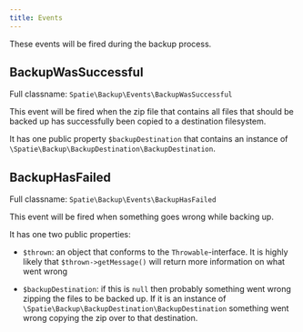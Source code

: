 ```yaml
---
title: Events
---
```


These events will be fired during the backup process.

## BackupWasSuccessful

Full classname: `Spatie\Backup\Events\BackupWasSuccessful`

This event will be fired when the zip file that contains all files that should be backed up has 
successfully been copied to a destination filesystem.

It has one public property `$backupDestination` that contains an instance 
of `\Spatie\Backup\BackupDestination\BackupDestination`.

## BackupHasFailed

Full classname: `Spatie\Backup\Events\BackupHasFailed`

This event will be fired when something goes wrong while backing up. 

It has one two public properties:
- `$thrown`: an object that conforms to the `Throwable`-interface. It is highly likely that `$thrown->getMessage()`
will return more information on what went wrong

- `$backupDestination`: if this is `null` then probably something went wrong zipping the files to be backed up.
If it is an instance of `\Spatie\Backup\BackupDestination\BackupDestination` something went wrong copying the 
zip over to that destination.
